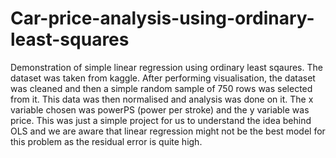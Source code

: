 # Car-price-analysis-using-ordinary-least-squares

Demonstration of simple linear regression using ordinary least sqaures.
The dataset was taken from kaggle.
After performing visualisation, the dataset was cleaned and then a simple random sample of 750 rows was selected from it.
This data was then normalised and analysis was done on it.
The x variable chosen was powerPS (power per stroke) and the y variable was price.
This was just a simple project for us to understand the idea behind OLS and we are aware that linear regression might not be the best model for this problem as the residual error is quite high.
